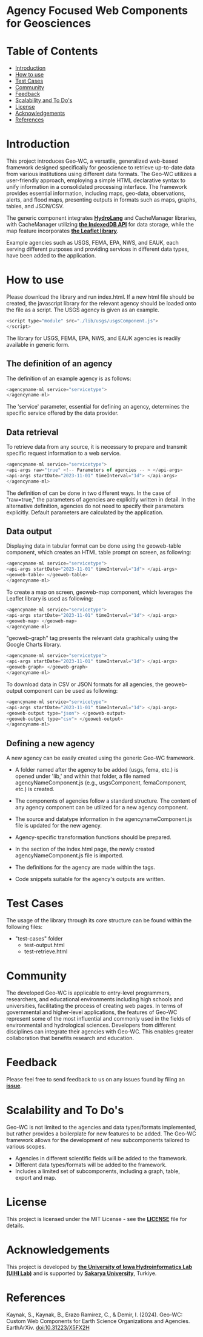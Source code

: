 # Agency Focused Web Components for Geosciences 
<!-- Table of Contents -->
# Table of Contents
- [Introduction](#Introduction)
- [How to use](http://)
- [Test Cases](http://)
- [Community](http://)
- [Feedback](http://)
- [Scalability and To Do's](http://)
- [License](http://)
- [Acknowledgements](http://)
- [References](http://)

# Introduction
 
This project introduces Geo-WC, a versatile, generalized web-based framework designed specifically for geoscience to retrieve up-to-date data from various institutions using different data formats. The Geo-WC utilizes a user-friendly approach, employing a simple HTML declarative syntax to unify information in a consolidated processing interface. The framework provides essential information, including maps, geo-data, observations, alerts, and flood maps, presenting outputs in formats such as maps, graphs, tables, and JSON/CSV.

The generic component integrates **[HydroLang](https://github.com/uihilab/HydroLang)** and CacheManager libraries, with CacheManager utilizing **[the IndexedDB API](https://developer.mozilla.org/en-US/docs/Web/API/IndexedDB_API)** for data storage, while the map feature incorporates **[the Leaflet library](https://github.com/Leaflet/Leaflet)**.

Example agencies such as USGS, FEMA, EPA, NWS, and EAUK, each serving different purposes and providing services in different data types, have been added to the application. 

# How to use

Please download the library and run index.html. If a new html file should be created, the javascript library for the relevant agency should be loaded onto the file as a script. The USGS agency is given as an example. 

```javascript
<script type="module" src="./lib/usgs/usgsComponent.js">
</script>
```
The library for USGS, FEMA, EPA, NWS, and EAUK agencies is readily available in generic form. 

## The definition of an agency 

The definition of an example agency is as follows: 

```javascript
<agencyname-ml service="servicetype"> 
</agencyname-ml>
```
The 'service' parameter, essential for defining an agency, determines the specific service offered by the data provider. 

## Data retrieval

To retrieve data from any source, it is necessary to prepare and transmit specific request information to a web service.

```javascript
<agencyname-ml service="servicetype">
<api-args raw="true" <!-- Parameters of agencies -- > </api-args> 
<api-args startDate="2023-11-01" timeInterval="1d"> </api-args> 
</agencyname-ml>
```
The definition of <api-args> can be done in two different ways. In the case of "raw=true," the parameters of agencies are explicitly written in detail.  In the alternative definition, agencies do not need to specify their parameters explicitly. Default parameters are calculated by the application. 

## Data output

Displaying data in tabular format can be done using the geoweb-table component, which creates an HTML table prompt on screen, as following: 

```javascript
<agencyname-ml service="servicetype">
<api-args startDate="2023-11-01" timeInterval="1d"> </api-args> 
<geoweb-table> </geoweb-table>
</agencyname-ml>
```
To create a map on screen, geoweb-map component, which leverages the Leaflet library is used as following: 

```javascript
<agencyname-ml service="servicetype">
<api-args startDate="2023-11-01" timeInterval="1d"> </api-args> 
<geoweb-map> </geoweb-map>
</agencyname-ml>
```

"geoweb-graph" tag presents the relevant data graphically using the Google Charts library.

```javascript
<agencyname-ml service="servicetype">
<api-args startDate="2023-11-01" timeInterval="1d"> </api-args> 
<geoweb-graph> </geoweb-graph>
</agencyname-ml>
```
 To download data in CSV or JSON formats for all agencies, the geoweb-output component can be used as following: 

```javascript
<agencyname-ml service="servicetype">
<api-args startDate="2023-11-01" timeInterval="1d"> </api-args> 
<geoweb-output type="json"> </geoweb-output>
<geoweb-output type="csv"> </geoweb-output>
</agencyname-ml>
```

## Defining a new agency

A new agency can be easily created using the generic Geo-WC framework. 

- A folder named after the agency to be added (usgs, fema, etc.) is opened under 'lib,' and within that folder, a file named agencyNameComponent.js (e.g., usgsComponent, femaComponent, etc.) is created.

- The components of agencies follow a standard structure. The content of any agency component can be utilized for a new agency component.

- The source and datatype information in the agencynameComponent.js file is updated for the new agency. 

- Agency-specific transformation functions should be prepared.

- In the <head></head> section of the index.html page, the newly created agencyNameComponent.js file is imported.

- The definitions for the agency are made within the <body></body> tags.

- Code snippets suitable for the agency's outputs are written. 

# Test Cases

The usage of the library through its core structure can be found within the following files:

- "test-cases" folder
    - test-output.html
    - test-retrieve.html

# Community

The developed Geo-WC is applicable to entry-level programmers, researchers, and educational environments including high schools and universities, facilitating the process of creating web pages. In terms of governmental and higher-level applications, the features of Geo-WC represent some of the most influential and commonly used in the fields of environmental and hydrological sciences. Developers from different disciplines can integrate their agencies with Geo-WC. This enables greater collaboration that benefits research and education.

# Feedback

Please feel free to send feedback to us on any issues found by filing an **[issue](https://github.com/uihilab/Geo-WC/blob/main/ISSUE_TEMPLATE/feature_request.md)**. 

# Scalability and To Do's

Geo-WC is not limited to the agencies and data types/formats implemented, but rather provides a boilerplate for new features to be added. The Geo-WC framework allows for the development of new subcomponents tailored to various scopes.


- Agencies in different scientific fields will be added to the framework.
- Different data types/formats will be added to the framework.
- Includes a limited set of subcomponents, including a graph, table, export and map. 

# License
This project is licensed under the MIT License - see the  **[LICENSE](https://github.com/uihilab/Geo-WC/blob/main/LICENSE)**  file for details.

# Acknowledgements
This project is developed by  **[the University of Iowa Hydroinformatics Lab (UIHI Lab)](https://hydroinformatics.uiowa.edu/)**
and is supported by **[ Sakarya University](https://cs.sakarya.edu.tr/)**, Turkiye. 

# References
Kaynak, S., Kaynak, B., Erazo Ramirez, C., & Demir, I. (2024). Geo-WC: Custom Web Components for Earth Science Organizations and Agencies. EarthArXiv. [doi:10.31223/X5FX2H](https://doi.org/10.31223/X5FX2H)